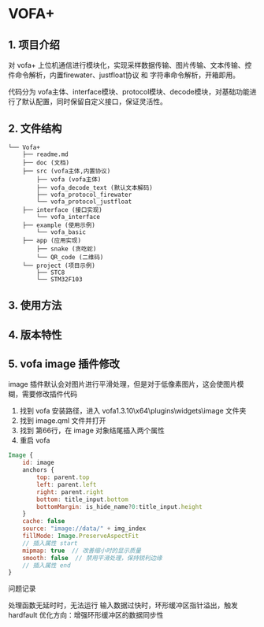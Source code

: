 # VOFA+

## 1. 项目介绍
对 vofa+ 上位机通信进行模块化，实现采样数据传输、图片传输、文本传输、控件命令解析，内置firewater、justfloat协议 和 字符串命令解析，开箱即用。

代码分为 vofa主体、interface模块、protocol模块、decode模块，对基础功能进行了默认配置，同时保留自定义接口，保证灵活性。

## 2. 文件结构

```
└── Vofa+
    ├── readme.md
    ├── doc (文档)
    ├── src (vofa主体,内置协议)
        ├── vofa (vofa主体)
        ├── vofa_decode_text (默认文本解码)
        ├── vofa_protocol_firewater
        └── vofa_protocol_justfloat
    ├── interface (接口实现)
        └── vofa_interface
    ├── example (使用示例)
        └── vofa_basic
    ├── app (应用实现)
        ├── snake (贪吃蛇)
        └── QR_code (二维码)
    └── project (项目示例)
        ├── STC8
        └── STM32F103
```

## 3. 使用方法


## 4. 版本特性


## 5. vofa image 插件修改
image 插件默认会对图片进行平滑处理，但是对于低像素图片，这会使图片模糊，需要修改插件代码
1. 找到 vofa 安装路径，进入 vofa1.3.10\x64\plugins\widgets\image 文件夹
2. 找到 image.qml 文件并打开
3. 找到 第66行，在 image 对象结尾插入两个属性
4. 重启 vofa
```qml
Image {
    id: image
    anchors {
        top: parent.top
        left: parent.left
        right: parent.right
        bottom: title_input.bottom
        bottomMargin: is_hide_name?0:title_input.height
    }
    cache: false
    source: "image://data/" + img_index
    fillMode: Image.PreserveAspectFit
    // 插入属性 start
    mipmap: true  // 改善缩小时的显示质量
    smooth: false  // 禁用平滑处理，保持锐利边缘
    // 插入属性 end
}
```

问题记录


处理函数无延时时，无法运行
输入数据过快时，环形缓冲区指针溢出，触发hardfault
优化方向：增强环形缓冲区的数据同步性
